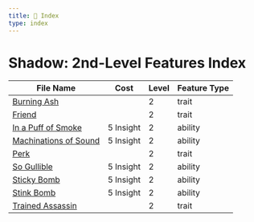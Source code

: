 ```yaml
---
title: 📑 Index
type: index
---
```


# Shadow: 2nd-Level Features Index

| File Name                                             | Cost      | Level | Feature Type |
| ----------------------------------------------------- | --------- | ----- | ------------ |
| [Burning Ash](../Burning%20Ash)                       |           | 2     | trait        |
| [Friend](../Friend)                                   |           | 2     | trait        |
| [In a Puff of Smoke](../In%20a%20Puff%20of%20Smoke)   | 5 Insight | 2     | ability      |
| [Machinations of Sound](../Machinations%20of%20Sound) | 5 Insight | 2     | ability      |
| [Perk](../Perk)                                       |           | 2     | trait        |
| [So Gullible](../So%20Gullible)                       | 5 Insight | 2     | ability      |
| [Sticky Bomb](../Sticky%20Bomb)                       | 5 Insight | 2     | ability      |
| [Stink Bomb](../Stink%20Bomb)                         | 5 Insight | 2     | ability      |
| [Trained Assassin](../Trained%20Assassin)             |           | 2     | trait        |
